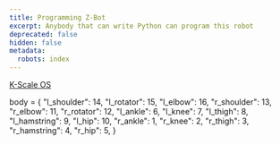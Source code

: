 ```yaml
---
title: Programming Z-Bot
excerpt: Anybody that can write Python can program this robot
deprecated: false
hidden: false
metadata:
  robots: index
---
```

[K-Scale OS](https://kscale.readme.io/update/docs/kos#/)

body = \{ &#x20;
&#x20;   "l\_shoulder": 14,
&#x20;   "l\_rotator": 15,
&#x20;   "l\_elbow": 16,
&#x20;   "r\_shoulder": 13,
&#x20;   "r\_elbow": 11,
&#x20;   "r\_rotator": 12,
&#x20;   "l\_ankle": 6,
&#x20;   "l\_knee": 7,
&#x20;   "l\_thigh": 8,
&#x20;   "l\_hamstring": 9,
&#x20;   "l\_hip": 10,
&#x20;   "r\_ankle": 1,
&#x20;   "r\_knee": 2,
&#x20;   "r\_thigh": 3,
&#x20;   "r\_hamstring": 4,
&#x20;   "r\_hip": 5,
}